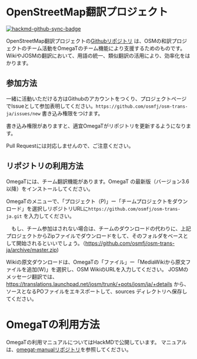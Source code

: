OpenStreetMap翻訳プロジェクト
===


[![hackmd-github-sync-badge](https://hackmd.io/bur_i2h7Rg6-pSIZnqzKew/badge)](https://hackmd.io/bur_i2h7Rg6-pSIZnqzKew)

OpenStreetMap翻訳プロジェクトの[Githubリポジトリ](https://github.com/osmfj/osm-trans-ja) は、OSMの和訳プロジェクトのチーム活動をOmegaTのチーム機能により支援するためのものです。
WikiやJOSMの翻訳において、用語の統一、類似翻訳の活用により、効率化をはかります。



参加方法
---

一緒に活動いただける方はGithubのアカウントをつくり、プロジェクトページでIssueとして参加表明してください。```https://github.com/osmfj/osm-trans-ja/issues/new``` 書き込み権限をつけます。

書き込み権限がありますと、適宜OmegaTがリポジトリを更新するようになります。

Pull Requestには対応しませんので、ご注意ください。


リポジトリの利用方法
---

OmegaTには、チーム翻訳機能があります。OmegaT の最新版（バージョン3.6以降）をインストールしてください。

OmegaTのメニューで、「プロジェクト（P)」ー「チームプロジェクトをダウンロード」を選択しリポジトリURLに```https://github.com/osmfj/osm-trans-ja.git``` を入力してください。


　もし、チーム参加はされない場合は、チームのダウンロードの代わりに、上記プロジェクトからZipファイルでダウンロードをして、そのフォルダをベースとして開始されるといいでしょう。（https://github.com/osmfj/osm-trans-ja/archive/master.zip)

Wikiの原文ダウンロードは、OmegaTの「ファイル」ー「MediaWikiから原文ファイルを追加(W)」を選択し、OSM WikiのURLを入力してください。
JOSMのメッセージ翻訳では、 https://translations.launchpad.net/josm/trunk/+pots/josm/ja/+details から、ソースとなるPOファイルをエキスポートして、sources ディレクトリへ保存してください。

OmegaTの利用方法
===

OmegaTの利用マニュアルについてはHackMDで公開しています。
マニュアルは、[omegat-manualリポジトリ](https://github.com/osmfj/omegat-manual)を参照してください。

